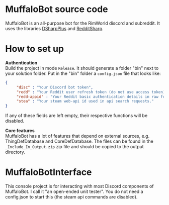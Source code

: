 # MuffaloBot source code

MuffaloBot is an all-purpose bot for the RimWorld discord and subreddit. It uses the libraries [DSharpPlus](https://github.com/NaamloosDT/DSharpPlus) and [RedditSharp](https://github.com/CrustyJew/RedditSharp).

# How to set up

**Authentication**  
Build the project in mode `Release`. It should generate a folder "bin" next to your solution folder. Put in the "bin" folder a `config.json` file that looks like:
```json
{
     "disc" : "Your Discord bot token",
     "redd" : "Your Reddit user refresh token (do not use access token)",
     "redd-appid" : "Your Reddit basic authentication details in raw form (eg. appid:appsecret)",
     "stea" : "Your steam web-api id used in api search requests."
}
```

If any of these fields are left empty, their respective functions will be disabled.

**Core features**  
MuffaloBot has a lot of features that depend on external sources, e.g. ThingDefDatabase and CoreDefDatabase. The files can be found in the `_Include_In_Output.zip` zip file and should be copied to the output directory.

# MuffaloBotInterface

This console project is for interacting with most Discord components of MuffaloBot. I call it "an open-ended unit tester". You do not need a config.json to start this (the steam api commands are disabled).
